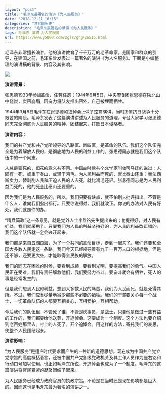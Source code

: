 ```yaml
---
layout: "post"
title: "毛泽东最著名的演讲《为人民服务》"
date: "2018-12-17 16:15"
categories: "共和国历史"
description: "毛泽东最著名的演讲《为人民服务》"
tags: 毛泽东 演讲 为人民服务
url: https://www.y5000.com/zgls/ghg/26516.html
---
```






毛泽东非常擅长演讲，他的演讲教育了千千万万的老革命家，是国家和群众的引导，在建国之前，毛泽东曾发表过一篇著名的演讲《为人名服务》。下面是小编整理的演讲稿的背景、内容及其影响。

![](https://img.y5000.com/uploads/allimg/171129/13-1G129134A1607.jpg)

**演讲背景：**

张思德1933年参加革命，任劳任怨；1944年9月5日，中央警备团张思德在陕北山中烧炭，炭窑崩塌，因奋力将队友推出窑外，自己被埋而牺牲。

1944年9月8日毛泽东在张思德的追悼会上做了这篇演讲，当时正值抗日战争十分艰苦的阶段。毛泽东发表了这篇演讲讲述为人民服务的道理，号召大家学习张思德同志完全彻底为人民服务的精神，团结起来，打败日本侵略者。

**演讲内容：**

我们的共产党和共产党所领导的八路军、新四军，是革命的队伍。我们这个队伍完全是为着解放人民的，是彻底地为人民的利益工作的。张思德同志就是我们这个队伍中的一个同志。

人总是要死的，但死的意义有不同。中国古时候有个文学家叫做司马迁的说过：人固有一死，或重于泰山，或轻于鸿毛。为人民利益而死的，就比泰山还重；替法西斯卖力，替剥削人民和压迫人民的人去死，就比鸿毛还轻。张思德同志是为人民利益而死的，他的死是比泰山还要重的。

因为我们是为人民服务的，所以，我们只要有缺点，就不怕别人批评指出。不管是什么人，谁向我们指出都行。只要你说得对，我们就改正。你说的办法对人民有好处，我们就照你的办。

“精兵简政”这一条意见，就是党外人士李鼎铭先生提出来的；他提得好，对人民有好处，我们就采用了。只要我们为人民的利益坚持好的，为人民的利益改正错的，我们这个队伍就一定会兴旺起来。

我们都是来自五湖四海，为了一个共同的革命目标，走到一起来了。我们还要和全国大多数人民走这一条路。我们今天已经领导着有九千一百万人口的根据地，但是还不够，还要更大些，才能取得全民族的解放。

我们的同志在困难的时候，要看到成绩，要看到光明，要提高我们的勇气。中国人民正在受难，我们有责任解救他们，我们要努力奋斗。要奋斗就会有牺牲，死人的事是经常发生的。

但是我们想到人民的利益，想到大多数人民的痛苦，我们为人民而死，就是死得其所。不过，我们应当尽量地减少那些不必要的牺牲。我们的干部要关心每一个战士，一切革命队伍的人都要互相关心，互相爱护，互相帮助。

今后我们的队伍里，不管死了谁，不管是炊事员，是战士，只要他是做过一些有益的工作的，我们都要给他送葬，开追悼会。这要成为一个制度。这个方法也要介绍到老百姓那里去。村上的人死了，开个追悼会。用这样的方法，寄托我们的哀思，使整个人民团结起来。

**演讲影响：**

“为人民服务”是适应时代要求而产生的一种新的道德思想。现在成为中国共产党立党宗旨的高度概括语言，还被中国共产党各级党政机关及其工作人员作为座右铭和行动口号加以使用。也正如毛泽东所说，开追悼会也成为了一个制度。毛泽东的这篇演讲将官民紧紧的凝聚团结了起来。

为人民服务已经成为政府官员的执政宗旨。不论是在当时还是现在影响都是巨大的。因而这也是毛泽东最为著名的演讲之一。
